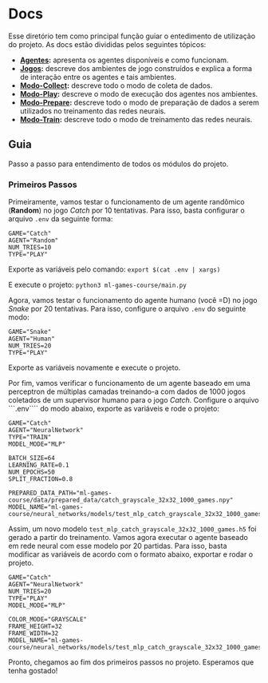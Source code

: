# Docs

Esse diretório tem como principal função guiar o entedimento de utilização do projeto. As docs estão divididas pelos seguintes tópicos:

- **[Agentes](docs/Agentes.md):** apresenta os agentes disponíveis e como funcionam.
- **[Jogos](docs/Jogos.md):** descreve dos ambientes de jogo construídos e explica a forma de interação entre os agentes e tais ambientes.  
- **[Modo-Collect](docs/Modo-Collect.md):** descreve todo o modo de coleta de dados.
- **[Modo-Play](docs/Modo-Play.md):** descreve o modo de execução dos agentes nos ambientes.
- **[Modo-Prepare](docs/Modo-Prepare.md):** descreve todo o modo de preparação de dados a serem utilizados no treinamento das redes neurais.
- **[Modo-Train](docs/Modo-Train.md):** descreve todo o modo de treinamento das redes neurais.

## Guia

Passo a passo para entendimento de todos os módulos do projeto.

### Primeiros Passos

Primeiramente, vamos testar o funcionamento de um agente randômico (**Random**) no jogo _Catch_ por 10 tentativas. Para isso, basta configurar o arquivo ```.env``` da seguinte forma:

```
GAME="Catch"
AGENT="Random"
NUM_TRIES=10
TYPE="PLAY"
```

Exporte as variáveis pelo comando: ```export $(cat .env | xargs)```

E execute o projeto: ```python3 ml-games-course/main.py```

Agora, vamos testar o funcionamento do agente humano (você =D) no jogo _Snake_ por 20 tentativas. Para isso, configure o arquivo ```.env``` do seguinte modo:

```
GAME="Snake"
AGENT="Human"
NUM_TRIES=20
TYPE="PLAY"
```

Exporte as variáveis novamente e execute o projeto.

Por fim, vamos verificar o funcionamento de um agente baseado em uma perceptron de múltiplas camadas treinando-a com dados de 1000 jogos coletados de um supervisor humano para o jogo _Catch_. Configure o arquivo ```.env```` do modo abaixo, exporte as variáveis e rode o projeto:

```
GAME="Catch"
AGENT="NeuralNetwork"
TYPE="TRAIN"
MODEL_MODE="MLP"

BATCH_SIZE=64
LEARNING_RATE=0.1
NUM_EPOCHS=50
SPLIT_FRACTION=0.8

PREPARED_DATA_PATH="ml-games-course/data/prepared_data/catch_grayscale_32x32_1000_games.npy"
MODEL_NAME="ml-games-course/neural_networks/models/test_mlp_catch_grayscale_32x32_1000_games.h5"
```

Assim, um novo modelo ```test_mlp_catch_grayscale_32x32_1000_games.h5``` foi gerado a partir do treinamento. Vamos agora executar o agente baseado em rede neural com esse modelo por 20 partidas. Para isso, basta modificar as variáveis de acordo com o formato abaixo, exportar e rodar o projeto.

```
GAME="Catch"
AGENT="NeuralNetwork"
NUM_TRIES=20
TYPE="PLAY"
MODEL_MODE="MLP"

COLOR_MODE="GRAYSCALE"
FRAME_HEIGHT=32
FRAME_WIDTH=32
MODEL_NAME="ml-games-course/neural_networks/models/test_mlp_catch_grayscale_32x32_1000_games.h5"

```

Pronto, chegamos ao fim dos primeiros passos no projeto. Esperamos que tenha gostado!
